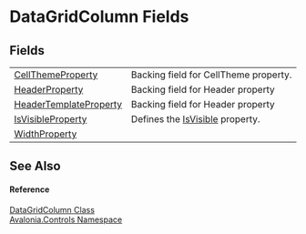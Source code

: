 # DataGridColumn Fields




## Fields
<table>
<tr>
<td><a href="F_Avalonia_Controls_DataGridColumn_CellThemeProperty">CellThemeProperty</a></td>
<td>Backing field for CellTheme property.</td>
</tr>
<tr>
<td><a href="F_Avalonia_Controls_DataGridColumn_HeaderProperty">HeaderProperty</a></td>
<td>Backing field for Header property</td>
</tr>
<tr>
<td><a href="F_Avalonia_Controls_DataGridColumn_HeaderTemplateProperty">HeaderTemplateProperty</a></td>
<td>Backing field for Header property</td>
</tr>
<tr>
<td><a href="F_Avalonia_Controls_DataGridColumn_IsVisibleProperty">IsVisibleProperty</a></td>
<td>Defines the <a href="P_Avalonia_Controls_DataGridColumn_IsVisible">IsVisible</a> property.</td>
</tr>
<tr>
<td><a href="F_Avalonia_Controls_DataGridColumn_WidthProperty">WidthProperty</a></td>
<td> </td>
</tr>
</table>

## See Also


#### Reference
<a href="T_Avalonia_Controls_DataGridColumn">DataGridColumn Class</a>  
<a href="N_Avalonia_Controls">Avalonia.Controls Namespace</a>  
